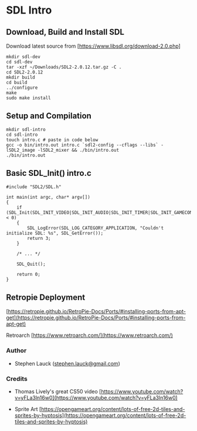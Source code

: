 # SDL Intro

## Download, Build and Install SDL

Download latest source from [https://www.libsdl.org/download-2.0.php]

```
mkdir sdl-dev
cd sdl-dev
tar -xzf ~/Downloads/SDL2-2.0.12.tar.gz -C .
cd SDL2-2.0.12
mkdir build
cd build
../configure
make
sudo make install
```

## Setup and Compilation

```
mkdir sdl-intro
cd sdl-intro
touch intro.c # paste in code below
gcc -o bin/intro.out intro.c `sdl2-config --cflags --libs` -lSDL2_image -lSDL2_mixer && ./bin/intro.out
./bin/intro.out
```

## Basic SDL_Init() intro.c

```
#include "SDL2/SDL.h"

int main(int argc, char* argv[])
{
    if (SDL_Init(SDL_INIT_VIDEO|SDL_INIT_AUDIO|SDL_INIT_TIMER|SDL_INIT_GAMECONTROLLER) < 0) 
    {
        SDL_LogError(SDL_LOG_CATEGORY_APPLICATION, "Couldn't initialize SDL: %s", SDL_GetError());
        return 3;
    }

    /* ... */

    SDL_Quit();

    return 0;
}
```

## Retropie Deployment

[https://retropie.github.io/RetroPie-Docs/Ports/#installing-ports-from-apt-get](https://retropie.github.io/RetroPie-Docs/Ports/#installing-ports-from-apt-get)

Retroarch [https://www.retroarch.com/](https://www.retroarch.com/)

### Author

* Stephen Lauck ([stephen.lauck@gmail.com](mailto:stephen.lauck@gmail.com))

### Credits

* Thomas Lively's great CS50 video [https://www.youtube.com/watch?v=yFLa3ln16w0](https://www.youtube.com/watch?v=yFLa3ln16w0)

* Sprite Art [https://opengameart.org/content/lots-of-free-2d-tiles-and-sprites-by-hyptosis](https://opengameart.org/content/lots-of-free-2d-tiles-and-sprites-by-hyptosis)